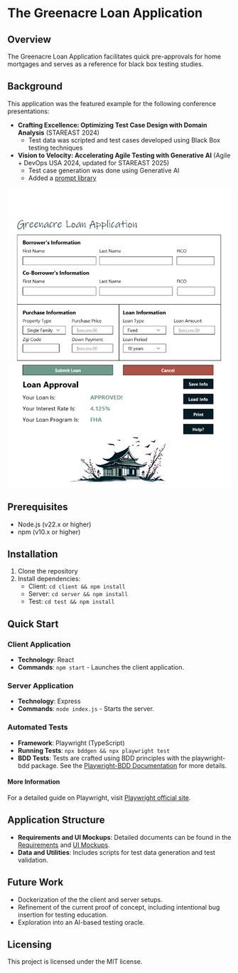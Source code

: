 # The Greenacre Loan Application

## Overview

The Greenacre Loan Application facilitates quick pre-approvals for home mortgages and serves as a reference for black box testing studies.

## Background

This application was the featured example for the following conference presentations:

* **Crafting Excellence: Optimizing Test Case Design with Domain Analysis** (STAREAST 2024)
  * Test data was scripted and test cases developed using Black Box testing techniques
* **Vision to Velocity: Accelerating Agile Testing with Generative AI** (Agile + DevOps USA 2024, updated for STAREAST 2025)
  * Test case generation was done using Generative AI
  * Added a [prompt library](./prompt-library/)

![Greenacre Loan Approval App](./docs/images/greenacre-desktop.png)

## Prerequisites

* Node.js (v22.x or higher)
* npm (v10.x or higher)

## Installation

1. Clone the repository
2. Install dependencies:
    * Client: ```cd client && npm install```
    * Server: ```cd server && npm install```
    * Test: ```cd test && npm install```

## Quick Start

### Client Application

* **Technology**: React
* **Commands**: ```npm start``` - Launches the client application.

### Server Application

* **Technology**: Express
* **Commands**: ```node index.js``` - Starts the server.

### Automated Tests

* **Framework**: Playwright (TypeScript)
* **Running Tests**: ```npx bddgen && npx playwright test```
* **BDD Tests**: Tests are crafted using BDD principles with the playwright-bdd package. See the [Playwright-BDD Documentation](https://vitalets.github.io/playwright-bdd/#) for more details.

#### More Information

For a detailed guide on Playwright, visit [Playwright official site](https://playwrigh.dev/).

## Application Structure

* **Requirements and UI Mockups**: Detailed documents can be found in the [Requirements](./docs/requirements/requirements.md) and [UI Mockups](./docs/requirements/ui-mockups.md).
* **Data and Utilities**: Includes scripts for test data generation and test validation.

## Future Work

* Dockerization of the the client and server setups.
* Refinement of the current proof of concept, including intentional bug insertion for testing education.
* Exploration into an AI-based testing oracle.

## Licensing

This project is licensed under the MIT license.
